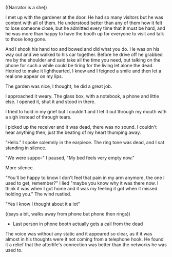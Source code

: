 ((Narrator is a she))

I met up with the gardener at the door. He had so many visitors but he was content with all of them. He understood better than any of them how it felt to lose someone close, but he admitted every time that it must be hard, and he was more than happy to have the booth up for everyone to visit and talk to those long gone.

And I shook his hand too and bowed and did what you do. He was on his way out and we walked to his car together. Before he drive off he grabbed me by the shoulder and said take all the time you need, but talking on the phone for such a while could be tiring for the living let alone the dead. Hetried to make it lighthearted, I knew and I feigned a smile and then let a real one appear on my lips.


The garden was nice, I thought, he did a great job.

I approached it weary. The glass box, with a notebook, a phone and little else. I opened it, shut it and stood in there.

I tried to hold in my grief but I couldn't and I let it out through my mouth with a sigh instead of through tears.

I picked up the receiver and it was dead, there was no sound. I couldn't hear anything then, just the beating of my heart thumping away.

"Hello." I spoke solemnly in the earpiece. The ring tone was dead, and I sat standing in silence.

"We were suppo-" I paused, "My bed feels very empty now."

More silence.

"You'll be happy to know I don't feel that pain in my arm anymore, the one I used to get, remember?" I lied "maybe you know why it was there now. I think it was when I got home and it was my feeling it got when it missed holding you." The wind rustled.

"Yes I know I thought about it a lot"


((says a bit, walks away from phone but phone then rings))
















- Last person in phone booth actually gets a call from the dead



The voice was without any static and it appeared so clear, as if it was almost in his thoughts were it not coming from a telephone hook. He found it a relief that the afterlife's connection was better than the networks he was used to.